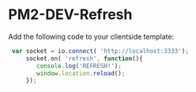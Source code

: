 # PM2-DEV-Refresh


Add the following code to your clientside template:

```JavaScript
 var socket = io.connect( 'http://localhost:3333');
     socket.on( 'refresh', function(){
        console.log('REFRESH!');
        window.location.reload();
     });  
```
